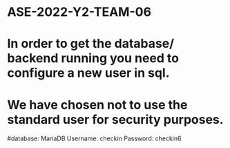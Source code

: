 # ASE-2022-Y2-TEAM-06

# In order to get the database/ backend running you need to configure a new user in sql. 
# We have chosen not to use the standard user for security purposes.
#database: MariaDB    Username: checkin    Password: checkin6
